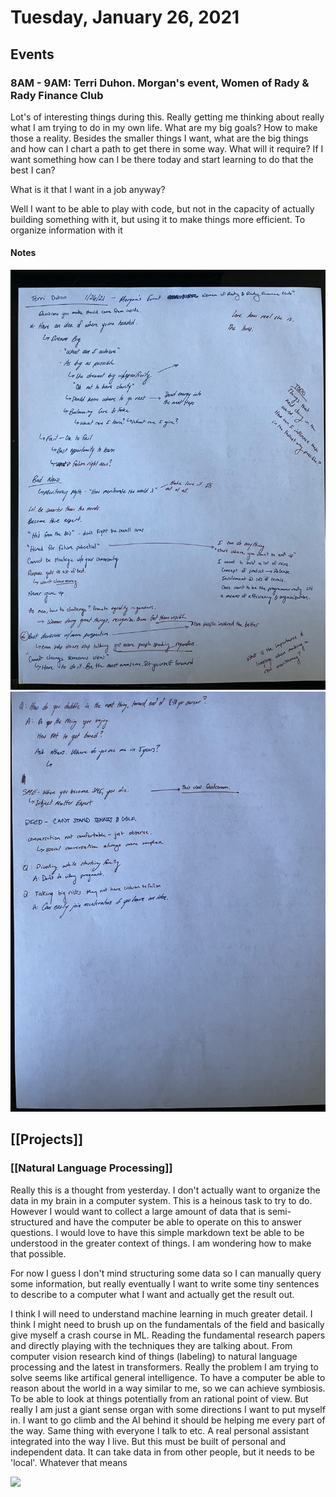 # Tuesday, January 26, 2021

## Events

### 8AM - 9AM: Terri Duhon. Morgan's event, Women of Rady & Rady Finance Club

Lot's of interesting things during this. Really getting me thinking about really
what I am trying to do in my own life. What are my big goals? How to make
those a reality. Besides the smaller things I want, what are the big things and
how can I chart a path to get there in some way. What will it require? If I want
something how can I be there today and start learning to do that the best I can?

What is it that I want in a job anyway?

Well I want to be able to play with code, but not in the capacity of actually 
building something with it, but using it to make things more efficient. To 
organize information with it

#### Notes

![](teri-duhon-1.jpeg)
![](teri-duhon-2.jpeg)

## [[Projects]]

### [[Natural Language Processing]]

Really this is a thought from yesterday. I don't actually want to organize the
data in my brain in a computer system. This is a heinous task to try to do.
However I would want to collect a large amount of data that is semi-structured
and have the computer be able to operate on this to answer questions. I would
love to have this simple markdown text be able to be understood in the greater
context of things. I am wondering how to make that possible.

For now I guess I don't mind structuring some data so I can manually query some
information, but really eventually I want to write some tiny sentences to 
describe to a computer what I want and actually get the result out.

I think I will need to understand machine learning in much greater detail. I 
think I might need to brush up on the fundamentals of the field and basically
give myself a crash course in ML. Reading the fundamental research papers and 
directly playing with the techniques they are talking about. From computer
vision research kind of things (labeling) to natural language processing and
the latest in transformers. Really the problem I am trying to solve seems
like artifical general intelligence. To have a computer be able to reason about
the world in a way similar to me, so we can achieve symbiosis. To be able to look
at things potentially from an rational point of view. But really I am just a
giant sense organ with some directions I want to put myself in. I want to go
climb and the AI behind it should be helping me every part of the way. Same
thing with everyone I talk to etc. A real personal assistant integrated into the
way I live. But this must be built of personal and independent data. It can take
data in from other people, but it needs to be 'local'. Whatever that means

![](kevin_text)